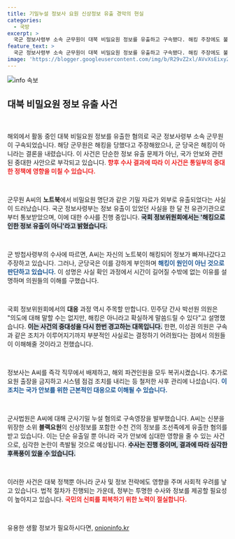 ```yaml
---
title: 기밀누설 정보사 요원 신상정보 유출 경악의 현실
categories:
  - 국방
excerpt: >
  국군 정보사령부 소속 군무원이 대북 비밀요원 정보를 유출하고 구속됐다. 해킹 주장에도 불구, 정보당국은 고의의 유출로 결론짓고, 충격적인 배경이 밝혀질지 주목된다.
feature_text: >
  국군 정보사령부 소속 군무원이 대북 비밀요원 정보를 유출하고 구속됐다. 해킹 주장에도 불구, 정보당국은 고의의 유출로 결론짓고, 충격적인 배경이 밝혀질지 주목된다.
image: 'https://blogger.googleusercontent.com/img/b/R29vZ2xl/AVvXsEixyZcFfHzMRdzZMjFBmAUKJYCLCGyLL1o632UiGVXcaFdKo_bkvkuCioo0uUKlGfBVcT3P84aROyZIXSBEx3Aw5nCQ3pTgDom1WDC4m8eifvWiAmWEEVb4x6G_l8C0QH225ldMjyaFvpxGEBGNO37VmDTDMHGhJPq73UglMfDca1-0aw/s1600/blogspot.png'
---
```


<p><img src="https://blogger.googleusercontent.com/img/b/R29vZ2xl/AVvXsEixyZcFfHzMRdzZMjFBmAUKJYCLCGyLL1o632UiGVXcaFdKo_bkvkuCioo0uUKlGfBVcT3P84aROyZIXSBEx3Aw5nCQ3pTgDom1WDC4m8eifvWiAmWEEVb4x6G_l8C0QH225ldMjyaFvpxGEBGNO37VmDTDMHGhJPq73UglMfDca1-0aw/s1600/blogspot.png" alt="info 속보" /></p>

<h2 data-ke-size="size26">대북 비밀요원 정보 유출 사건</h2>

<p data-ke-size="size16">&nbsp;</p>

<p>해외에서 활동 중인 대북 비밀요원 정보를 유출한 혐의로 국군 정보사령부 소속 군무원이 구속되었습니다. 해당 군무원은 해킹을 당했다고 주장해왔으나, 군 당국은 해킹이 아니라는 결론을 내렸습니다. 이 사건은 단순한 정보 유출 문제가 아닌, 국가 안보와 관련된 중대한 사안으로 부각되고 있습니다. <b><span style="color: #ee2323;">향후 수사 결과에 따라 이 사건은 통일부의 중대한 정책에 영향을 미칠 수 있습니다.</span></b></p>

<p data-ke-size="size16">&nbsp;</p>

<p>군무원 A씨의 <b>노트북</b>에서 비밀요원 명단과 같은 기밀 자료가 외부로 유출되었다는 사실이 드러났습니다. 국군 정보사령부는 정보 유출이 있었던 사실을 한 달 전 유관기관으로부터 통보받았으며, 이에 대한 수사를 진행 중입니다. <b><span style="background-color: #21538527;">국회 정보위원회에서는 '해킹으로 인한 정보 유출이 아니'라고 밝혔습니다.</span></b></p>

<p data-ke-size="size16">&nbsp;</p>

<p>군 방첩사령부의 수사에 따르면, A씨는 자신의 노트북이 해킹되어 정보가 빠져나갔다고 주장하고 있습니다. 그러나, 군당국은 이를 강하게 부인하며 <b><span style="color: #1a5490;">해킹이 원인이 아닌 것으로 판단하고 있습니다.</span></b> 이 성명은 사실 확인 과정에서 시간이 길어질 수밖에 없는 이유를 설명하며 의원들의 이해를 구했습니다. </p>

<p data-ke-size="size16">&nbsp;</p>

<p>국회 정보위원회에서의 <b>대응</b> 과정 역시 주목할 만합니다. 민주당 간사 박선원 의원은 "의도에 대해 말할 수는 없지만, 해킹은 아니라고 확실하게 말씀드릴 수 있다"고 설명했습니다. <b><span style="background-color: #21538527;">이는 사건의 중대성을 다시 한번 경고하는 대목입니다.</span></b> 한편, 이성권 의원은 구속과 같은 조치가 이루어지기까지 부분적인 사실로는 결정하기 어려웠다는 점에서 의원들이 이해해줄 것이라고 전했습니다. </p>

<p data-ke-size="size16">&nbsp;</p>

<p>정보사는 A씨를 즉각 직무에서 배제하고, 해외 파견인원을 모두 복귀시켰습니다. 추가로 요원 출장을 금지하고 시스템 점검 조치를 내리는 등 철저한 사후 관리에 나섰습니다. <b><span style="color: #1a5490;">이 조치는 국가 안보를 위한 근본적인 대응으로 이해될 수 있습니다.</span></b></p>

<p data-ke-size="size16">&nbsp;</p>

<p>군사법원은 A씨에 대해 군사기밀 누설 혐의로 구속영장을 발부했습니다. A씨는 신분을 위장한 소위 <b>블랙요원</b>의 신상정보를 포함한 수천 건의 정보를 조선족에게 유출한 혐의를 받고 있습니다. 이는 단순 유출일 뿐 아니라 국가 안보에 심대한 영향을 줄 수 있는 사건으로, 심각한 논란이 촉발될 것으로 예상됩니다. <b><span style="background-color: #21538527;">수사는 진행 중이며, 결과에 따라 심각한 후폭풍이 있을 수 있습니다.</span></b> </p>

<p data-ke-size="size16">&nbsp;</p>

<p>이러한 사건은 대북 정책뿐 아니라 군사 및 정보 전략에도 영향을 주며 사회적 우려를 낳고 있습니다. 법적 절차가 진행되는 가운데, 정부는 투명한 수사와 정보를 제공할 필요성이 높아지고 있습니다. <b><span style="color: #ee2323;">국민의 신뢰를 회복하기 위한 노력이 절실합니다.</span></b> </p>

<p data-ke-size="size16">&nbsp;</p>
유용한 생활 정보가 필요하시다면, <a href="https://onioninfo.kr" rel="dofollow">onioninfo.kr</a>


